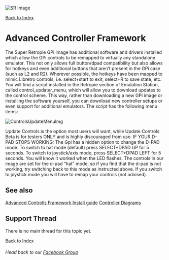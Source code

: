 ![SR Image](https://sinisterspatula.github.io/SuperRetropieGuides/images/SRimage-short.jpg)

[Back to Index](https://sinisterspatula.github.io/SuperRetropieGuides/)

# Advanced Controller Framework

The Super Retropie GPi image has additional software and drivers installed which allow the GPi
controls to be remapped to virtually any standalone emulator. This not only allows full
button/dpad compatibility but also allows for hotkeys and even additional buttons that aren’t
present in the GPi case (such as L2 and R2). Wherever possible, the hotkeys have been mapped
to mimic Libretro controls, i.e. select+start to exit, select+R to save state, etc.
You will find a script installed in the Retropie section of Emulation Station, called
control_updater_menu, which will allow you to download updates to the control scheme. This
way, rather than downloading a new GPi image or installing the software yourself, you can
download new controller setups or even support for additional emulators.
The script has the following menu items:

![ControlsUpdateMenuImg](https://sinisterspatula.github.io/SuperRetropieGuides/images/ControlsUpdateMenuImg.PNG)

Update Controls is the option most users will want, while Update Controls Beta is for testers
ONLY and is highly discouraged from use.
IF YOUR D-PAD STOPS WORKING: The Gpi has a hidden option to change the D-PAD mode. To
switch to hat mode (default) press SELECT+DPAD UP for 5 seconds. To switch to joystick/axis
mode, press SELECT+DPAD LEFT for 5 seconds. You will know it worked when the LED flashes.
The controls in our image are set for the d-pad “hat” mode, so if you find that the d-pad is not
working, try switching back to this mode as instructed above. If you switch to joystick mode you
will have to remap your controls (not advised).

## See also
[Advanced Controlls Framework Install guide](https://sinisterspatula.github.io/SuperRetropieGuides/Controls_Updater_Menu)
[Controller Diagrams](https://photos.app.goo.gl/iM52fxLmjadTocyk8)

## Support Thread
There is no main thread for this topic yet.

[Back to Index](https://sinisterspatula.github.io/SuperRetropieGuides/)
###### Head back to our [Facebook Group](https://www.facebook.com/groups/SuperRetroPie/)
